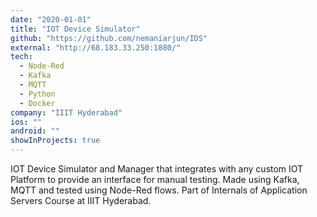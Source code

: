 ```yaml
---
date: "2020-01-01"
title: "IOT Device Simulator"
github: "https://github.com/nemaniarjun/IDS"
external: "http://68.183.33.250:1880/"
tech:
  - Node-Red
  - Kafka
  - MQTT
  - Python
  - Docker
company: "IIIT Hyderabad"
ios: ""
android: ""
showInProjects: true
---
```


IOT Device Simulator and Manager that integrates with any custom IOT Platform to provide an interface for manual testing. Made using Kafka, MQTT and tested using Node-Red flows. Part of Internals of Application Servers Course at IIIT Hyderabad.
